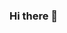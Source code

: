 ### Hi there 👋

<!--
**yasink11/yasink11** is a ✨ _special_ ✨ repository because its `README.md` (this file) appears on your GitHub profile.

Here are some ideas to get you started:

- 🔭 I’m currently working on BTYÖN Technology
- 🌱 I’m currently learning React,Angular and MVC
- 👯 My position Software Architect
- 🤔 I’m looking for help with ...
- 💬 Ask me about HTML,CSS,JavaScript,C#,SQL
- 📫 How to reach me: yasinkaracam40@gmail.com
###Connect with me:
https://www.linkedin.com/in/yasin-karacam/
